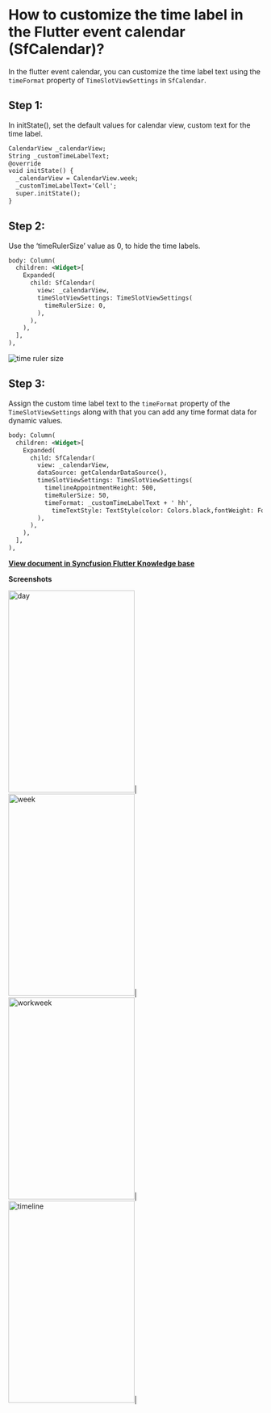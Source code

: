 # How to customize the time label in the Flutter event calendar (SfCalendar)?

In the flutter event calendar, you can customize the time label text using the `timeFormat` property of `TimeSlotViewSettings` in `SfCalendar`.

## Step 1:
In initState(), set the default values for calendar view, custom text for the time label.

```xml
CalendarView _calendarView;
String _customTimeLabelText;
@override
void initState() {
  _calendarView = CalendarView.week;
  _customTimeLabelText='Cell';
  super.initState();
}
```

## Step 2:
Use the ‘timeRulerSize’ value as 0, to hide the time labels.

```xml
body: Column(
  children: <Widget>[
    Expanded(
      child: SfCalendar(
        view: _calendarView,
        timeSlotViewSettings: TimeSlotViewSettings(
          timeRulerSize: 0,
        ),
      ),
    ),
  ],
),
```
![time ruler size](http://www.syncfusion.com/uploads/user/kb/flut/flut-671/flut-671_img1.png)

## Step 3:
Assign the custom time label text to the `timeFormat` property of the `TimeSlotViewSettings` along with that you can add any time format data for dynamic values.

```xml
body: Column(
  children: <Widget>[
    Expanded(
      child: SfCalendar(
        view: _calendarView,
        dataSource: getCalendarDataSource(),
        timeSlotViewSettings: TimeSlotViewSettings(
          timelineAppointmentHeight: 500,
          timeRulerSize: 50,
          timeFormat: _customTimeLabelText + ' hh',
            timeTextStyle: TextStyle(color: Colors.black,fontWeight: FontWeight.bold)
        ),
      ),
    ),
  ],
),
```
**[View document in Syncfusion Flutter Knowledge base](https://www.syncfusion.com/kb/11008/how-to-customize-the-time-label-in-the-flutter-event-calendar-sfcalendar)**

**Screenshots**

<img alt="day" src="http://www.syncfusion.com/uploads/user/kb/flut/flut-671/flut-671_img2.png" width="250" height="400" />|
<img alt="week" src="http://www.syncfusion.com/uploads/user/kb/flut/flut-671/flut-671_img3.png" width="250" height="400" />|
<img alt="workweek" src="http://www.syncfusion.com/uploads/user/kb/flut/flut-671/flut-671_img4.png" width="250" height="400" />|
<img alt="timeline" src="http://www.syncfusion.com/uploads/user/kb/flut/flut-671/flut-671_img5.png" width="250" height="400" />|
